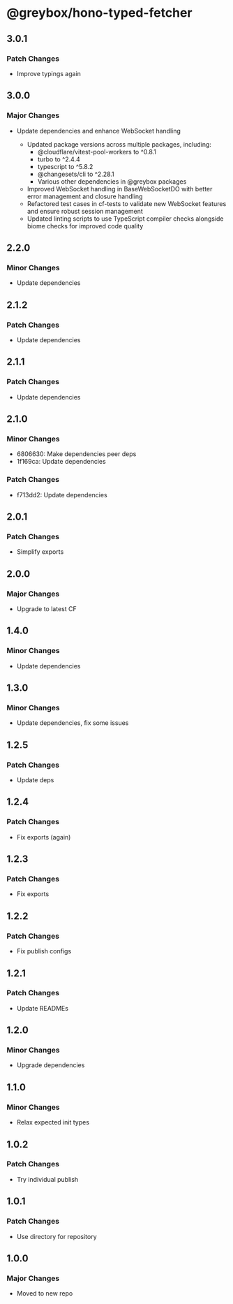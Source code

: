 # @greybox/hono-typed-fetcher

## 3.0.1

### Patch Changes

- Improve typings again

## 3.0.0

### Major Changes

- Update dependencies and enhance WebSocket handling

  - Updated package versions across multiple packages, including:
    - @cloudflare/vitest-pool-workers to ^0.8.1
    - turbo to ^2.4.4
    - typescript to ^5.8.2
    - @changesets/cli to ^2.28.1
    - Various other dependencies in @greybox packages
  - Improved WebSocket handling in BaseWebSocketDO with better error management and closure handling
  - Refactored test cases in cf-tests to validate new WebSocket features and ensure robust session management
  - Updated linting scripts to use TypeScript compiler checks alongside biome checks for improved code quality

## 2.2.0

### Minor Changes

- Update dependencies

## 2.1.2

### Patch Changes

- Update dependencies

## 2.1.1

### Patch Changes

- Update dependencies

## 2.1.0

### Minor Changes

- 6806630: Make dependencies peer deps
- 1f169ca: Update dependencies

### Patch Changes

- f713dd2: Update dependencies

## 2.0.1

### Patch Changes

- Simplify exports

## 2.0.0

### Major Changes

- Upgrade to latest CF

## 1.4.0

### Minor Changes

- Update dependencies

## 1.3.0

### Minor Changes

- Update dependencies, fix some issues

## 1.2.5

### Patch Changes

- Update deps

## 1.2.4

### Patch Changes

- Fix exports (again)

## 1.2.3

### Patch Changes

- Fix exports

## 1.2.2

### Patch Changes

- Fix publish configs

## 1.2.1

### Patch Changes

- Update READMEs

## 1.2.0

### Minor Changes

- Upgrade dependencies

## 1.1.0

### Minor Changes

- Relax expected init types

## 1.0.2

### Patch Changes

- Try individual publish

## 1.0.1

### Patch Changes

- Use directory for repository

## 1.0.0

### Major Changes

- Moved to new repo
